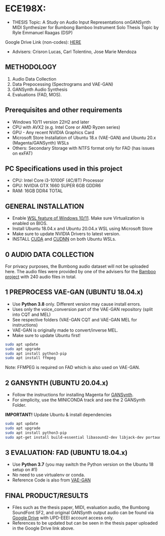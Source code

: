 # ECE198X: 

- THESIS Topic: A Study on Audio Input Representations onGANSynth MIDI Synthesizer for Bumbong Bamboo Instrument
Solo Thesis Topic by Ryle Emmanuel Raagas (DSP)

Google Drive Link (non-codes): [HERE](https://drive.google.com/drive/folders/1WdxI_iMl7stvap7ntLjPAhFy5WPrWikx?usp=sharing) 

- Advisers: Crisron Lucas, Carl Tolentino, Jose Marie Mendoza

## METHODOLOGY
1. Audio Data Collection
2. Data Prepocessing (Spectrograms and VAE-GAN)
3. GANSynth Audio Synthesis
4. Evaluations (FAD, MOS).

## Prerequisites and other requirements
- Windows 10/11 version 22H2 and later
- CPU with AVX2 (e.g. Intel Core or AMD Ryzen series)
- GPU - Any recent NVIDIA Graphics Card
- Microsoft Store Installation of Ubuntu 18.x (VAE-GAN) and Ubuntu 20.x (Magenta/GANSynth) WSLs
- Others: Secondary Storage with NTFS format only for FAD (has issues on exFAT)

## PC Specifications used in this project
- CPU: Intel Core i3-10100F (4C/8T) Processor
- GPU: NVIDIA GTX 1660 SUPER 6GB GDDR6
- RAM: 16GB DDR4 TOTAL

## GENERAL INSTALLATION
- Enable [WSL feature of Windows 10/11](https://learn.microsoft.com/en-us/windows/wsl/install). Make sure Virtualization is enabled on BIOS.
- Install Ubuntu 18.04.x and Ubuntu 20.04.x WSL using Microsoft Store
- Make sure to update NVIDIA Drivers to latest version.
- INSTALL [CUDA](https://docs.nvidia.com/cuda/wsl-user-guide/index.html) and [CUDNN](https://docs.nvidia.com/deeplearning/cudnn/install-guide/index.html) on both Ubuntu WSLs.

## 0 AUDIO DATA COLLECTION
For privacy purposes, the Bumbong audio dataset will not be uploaded here. The audio files were provided by one of the advisers for the [Bamboo project](https://phbmi.com/) with 240 audio files in total.

## 1 PREPROCESS VAE-GAN (UBUNTU 18.04.x)
- Use **Python 3.8** only. Different version may cause install errors.
- Uses only the voice_conversion part of the VAE-GAN repository (split into CQT and MEL)
- See respective folders (VAE-GAN CQT and VAE-GAN MEL for instructions)
- VAE-GAN is originally made to convert/inverse MEL.
- Make sure to update Ubuntu first!
```bash
sudo apt update
sudo apt upgrade
sudo apt install python3-pip
sudo apt install ffmpeg
```
Note: FFMPEG is required on FAD which is also used on VAE-GAN.

## 2 GANSYNTH (UBUNTU 20.04.x)
- Follow the instructions for installing Magenta for [GANSynth](https://github.com/magenta/magenta/tree/main/magenta/models/gansynth).
- For simplicity, use the MINICONDA track and see the 2 GANSynth Folder. 

**IMPORTANT!** Update Ubuntu & install dependencies
```bash
sudo apt update
sudo apt upgrade
sudo apt install python3-pip
sudo apt-get install build-essential libasound2-dev libjack-dev portaudio19-dev ffmpeg
```

## 3 EVALUATION: FAD (UBUNTU 18.04.x)
- Use **Python 3.7** (you may switch the Python version on the Ubuntu 18 setup on #1)
- No need to use virtualenv or conda.
- Reference Code is also from [VAE-GAN](https://github.com/RussellSB/tt-vae-gan/tree/e530888af4841cba78a77cda08f8b9dd33dfbd0b/fad/frechet_audio_distance)

## FINAL PRODUCT/RESULTS
- Files such as the thesis paper, MIDI, evaluation audio, the Bumbong SoundFont SF2, and original GANSynth output audio can be found via [Google Drive](https://drive.google.com/drive/folders/1WdxI_iMl7stvap7ntLjPAhFy5WPrWikx?usp=sharing) with UPD-EEEI account access only. 
- References to be updated but can be seen in the thesis paper uploaded in the Google Drive link above.